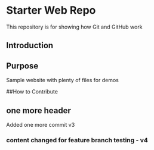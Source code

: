 # Starter Web Repo

This repository is for showing how Git and GitHub work

## Introduction

## Purpose

Sample website with plenty of files for demos

##How to Contribute

## one more header
Added one more commit v3

### content changed for feature branch testing - v4